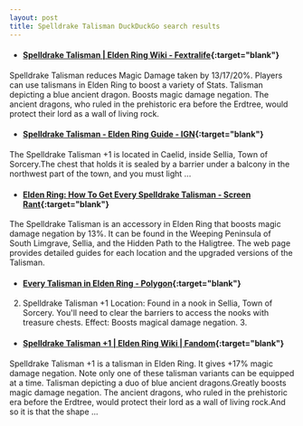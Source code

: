```yaml
---
layout: post
title: Spelldrake Talisman DuckDuckGo search results
---
```

* #### [Spelldrake Talisman | Elden Ring Wiki - Fextralife](https://eldenring.wiki.fextralife.com/Spelldrake+Talisman){:target="blank"}
Spelldrake Talisman reduces Magic Damage taken by 13/17/20%. Players can use talismans in Elden Ring to boost a variety of Stats. Talisman depicting a blue ancient dragon. Boosts magic damage negation. The ancient dragons, who ruled in the prehistoric era before the Erdtree, would protect their lord as a wall of living rock.
* #### [Spelldrake Talisman - Elden Ring Guide - IGN](https://www.ign.com/wikis/elden-ring/Spelldrake_Talisman){:target="blank"}
The Spelldrake Talisman +1 is located in Caelid, inside Sellia, Town of Sorcery.The chest that holds it is sealed by a barrier under a balcony in the northwest part of the town, and you must light ...
* #### [Elden Ring: How To Get Every Spelldrake Talisman - Screen Rant](https://screenrant.com/elden-ring-spelldrake-talisman-guide-weeping-peninsula/){:target="blank"}
The Spelldrake Talisman is an accessory in Elden Ring that boosts magic damage negation by 13%. It can be found in the Weeping Peninsula of South Limgrave, Sellia, and the Hidden Path to the Haligtree. The web page provides detailed guides for each location and the upgraded versions of the Talisman.
* #### [Every Talisman in Elden Ring - Polygon](https://www.polygon.com/elden-ring-guide-walkthrough/23065127/every-talisman-map-location-pouch){:target="blank"}
2. Spelldrake Talisman +1 Location: Found in a nook in Sellia, Town of Sorcery. You'll need to clear the barriers to access the nooks with treasure chests. Effect: Boosts magical damage negation. 3.
* #### [Spelldrake Talisman +1 | Elden Ring Wiki | Fandom](https://eldenring.fandom.com/wiki/Spelldrake_Talisman_+1){:target="blank"}
Spelldrake Talisman +1 is a talisman in Elden Ring. It gives +17% magic damage negation. Note only one of these talisman variants can be equipped at a time. Talisman depicting a duo of blue ancient dragons.Greatly boosts magic damage negation. The ancient dragons, who ruled in the prehistoric era before the Erdtree, would protect their lord as a wall of living rock.And so it is that the shape ...
